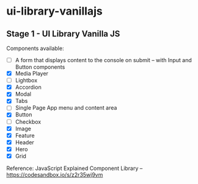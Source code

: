 # ui-library-vanillajs

## Stage 1 - UI Library Vanilla JS

Components available:

- [ ] A form that displays content to the console on submit – with Input and Button components
- [x] Media Player
- [ ] Lightbox
- [x] Accordion
- [x] Modal
- [x] Tabs
- [ ] Single Page App menu and content area
- [x] Button
- [ ] Checkbox
- [x] Image
- [x] Feature
- [x] Header
- [x] Hero
- [x] Grid

Reference: JavaScript Explained Component Library – https://codesandbox.io/s/z2r35wj9vm
